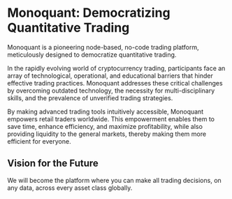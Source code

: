 # Monoquant: Democratizing Quantitative Trading

Monoquant is a pioneering node-based, no-code trading platform, meticulously designed to democratize quantitative trading. 

In the rapidly evolving world of cryptocurrency trading, participants face an array of technological, operational, and educational barriers that hinder effective trading practices. Monoquant addresses these critical challenges by overcoming outdated technology, the necessity for multi-disciplinary skills, and the prevalence of unverified trading strategies.

By making advanced trading tools intuitively accessible, Monoquant empowers retail traders worldwide. This empowerment enables them to save time, enhance efficiency, and maximize profitability, while also providing liquidity to the general markets, thereby making them more efficient for everyone.

## Vision for the Future
We will become the platform where you can make all trading decisions, on any data, across every asset class globally.
